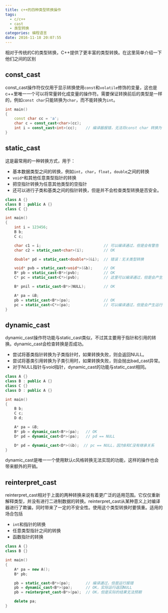 ```yaml
---
title: c++的四种类型转换操作
tags:
  - c/c++
  - cast
  - 类型转换
categories: 编程语言
date: 2016-11-18 20:07:55
---
```



相对于传统的C的类型转换，C++提供了更丰富的类型转换。在这里简单介绍一下他们之间的区别

<!-- more -->

## const\_cast
const\_cast操作符仅仅用于显示转换使用`const`和`volatile`修饰的变量，这也是c++里唯一一个可以将常量转化成变量的操作符。需要保证转换前后的类型是一样的，例如`const char`只能转换为`char`，而不能转换为`int`。

```cpp
int main()
{
    const char cc = 'a';
    char c = const_cast<char>(cc);
    int i = const_cast<int>(cc);    // 编译器报错，无法将const char 转换为 int
}
```

## static\_cast
这是最常用的一种转换方式，用于：

- 基本数据类型之间的转换，例如`int`，`char`，`float`，`double`之间的转换
- `void*`和其他任意类型指针的转换
- 把空指针转换为任意其他类型的空指针
- 还可以进行子类和基类之间的指针转换，但是并不会检查类型转换是否安全。

```cpp
class A {}
class B : public A {}
class C {}

int main()
{
    int i = 123456;
    B b;
    C c;

    char c1 = i;                            // 可以编译通过，但是会有警告
    char c2 = static_cast<char>(i);         // OK

    double* pd = static_cast<double*>(&i);  // 错误：无关类型转换

    void* pvb = static_cast<void*>(&b);     // OK
    B* pb = static_cast<B*>(pvb);           // OK
    C* pc = static_cast<C*>(pvb);           // 这里可以编译通过，但是会产生运行错误

    B* pnil = static_cast<B*>(NULL);        // OK

    A* pa = &B;
    pb = static_cast<B*>(pa);               // OK
    pc = static_cast<C*>(pa);               // 可以编译通过，但是会产生运行错误
}

```

## dynamic\_cast
dynamic\_cast操作符功能与static\_cast类似，不过其主要用于指针和引用的转换。dynamic\_cast会检查转换是否成功。

- 尝试将基类指针转换为子类指针时，如果转换失败，则会返回NULL。
- 尝试将基类引用转换为子类引用时，如果转换失败，则会抛出bad_cast异常。
- 对于NULL指针与void指针，dynamic\_cast的功能与static\_cast相同。

```cpp
class A {}
class B : public A {}
class C {}
class D : public A {}

int main()
{
    B b;
    C c;
    D d;

    A* pa = &B;
    B* pb = dynamic_cast<B*>(pa);   // OK
    D* pd = dynamic_cast<D*>(pa);   // pd == NULL

    D* pd = dynamic_cast<D*>(&b);  // pc == NULL，因为B和C没有继承关系
}
```

dynamic\_cast是唯一一个使用默认c风格转换无法实现的功能，这样的操作也会带来额外的开销。

## reinterpret\_cast
reinterpret\_cast相对于上面的两种转换来说有着更广泛的适用范围。它仅仅重新解释类型，并没有进行二进制数据的转换。reinterpret\_cast从某种意义上对编译器进行了欺骗，同时带来了一定的不安全性。使用这个类型转换时要慎重。适用的场合包括

- `int`和指针的转换
- 任意类型指针之间的转换
- 函数指针的转换

```cpp
class A {}
class B {}

int main()
{
    A* pa = new A();
    B* pb;

    pb = static_cast<B*>(pa);       // 编译通过，但是运行报错
    pb = dynamic_cast<B*>(pa);      // OK，实际运行返回NULL
    pb = reinterpret_cast<B*>(pa);  // OK，但是实际的结果无法预期

    delete pa;
}
```

